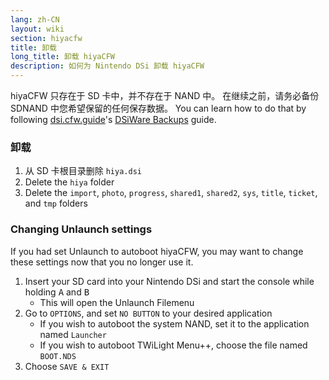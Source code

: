 ```yaml
---
lang: zh-CN
layout: wiki
section: hiyacfw
title: 卸载
long_title: 卸载 hiyaCFW
description: 如何为 Nintendo DSi 卸载 hiyaCFW
---
```


hiyaCFW 只存在于 SD 卡中，并不存在于 NAND 中。 在继续之前，请务必备份 SDNAND 中您希望保留的任何保存数据。 You can learn how to do that by following [dsi.cfw.guide](https://dsi.cfw.guide)'s [DSiWare Backups](https://dsi.cfw.guide/dsiware-backups.html) guide.

### 卸载
1. 从 SD 卡根目录删除 `hiya.dsi`
1. Delete the `hiya` folder
1. Delete the `import`, `photo`, `progress`, `shared1`, `shared2`, `sys`, `title`, `ticket`, and `tmp` folders

### Changing Unlaunch settings

If you had set Unlaunch to autoboot hiyaCFW, you may want to change these settings now that you no longer use it.

1. Insert your SD card into your Nintendo DSi and start the console while holding <kbd class="face">A</kbd> and <kbd class="face">B</kbd>
    - This will open the Unlaunch Filemenu
1. Go to `OPTIONS`, and set `NO BUTTON` to your desired application
    - If you wish to autoboot the system NAND, set it to the application named `Launcher`
    - If you wish to autoboot TWiLight Menu++, choose the file named `BOOT.NDS`
1. Choose `SAVE & EXIT`
